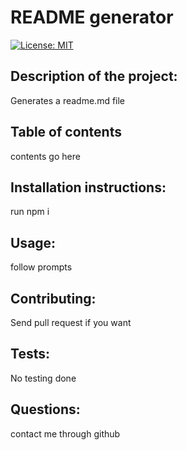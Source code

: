 # README generator      
[![License: MIT](https://img.shields.io/badge/License-MIT-yellow.svg)](https://opensource.org/licenses/MIT)

## Description of the project:
Generates a readme.md file

## Table of contents 
contents go here

## Installation instructions: 
run npm i
    
## Usage:   
follow prompts

## Contributing:   
Send pull request if you want

## Tests:   
No testing done

## Questions:   
contact me through github